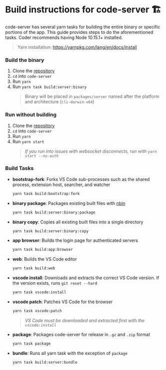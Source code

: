 # Build instructions for code-server 🏗️

code-server has several yarn tasks for building the entire binary or specific portions of the app. This guide provides steps to do the aforementioned tasks. Coder recommends having Node 10.15.1+ installed.
> Yarn installation: https://yarnpkg.com/lang/en/docs/install

### Build the binary

1. Clone the [repository](https://github.com/codercom/code-server.git)
2. `cd` into `code-server`
3. Run `yarn`
4. Run `yarn task build:server:binary`
   > Binary will be placed in `packages/server` named after the platform and architecture (`cli-darwin-x64`)

### Run without building
1. Clone the [repository](https://github.com/codercom/code-server.git)
2. `cd` into `code-server`
3. Run `yarn`
4. Run `yarn start`
    > *If you run into issues with websocket disconnects, run with `yarn start --no-auth`*

### Build Tasks

- **bootstrap-fork**: Forks VS Code sub-processes such as the shared process, extension host, searcher, and watcher
  ```bash
  yarn task build:bootstrap:fork
  ```
- **binary package**: Packages existing built files with [nbin](https://github.com/codercom/nbin)
  ```bash
  yarn task build:server:binary:package
  ```
- **binary copy**: Copies all existing built files into a single directory
  ```bash
  yarn task build:server:binary:copy
  ```
- **app browser**: Builds the login page for authenticated servers
  ```bash
  yarn task build:app:browser
  ```
- **web**: Builds the VS Code editor
  ```bash
  yarn task build:web
  ```
- **vscode install**: Downloads and extracts the correct VS Code version. If the version exists, runs `git reset --hard`
  ```bash
  yarn task vscode:install
  ```
- **vscode patch**: Patches VS Code for the browser
  ```bash
  yarn task vscode:patch
  ```
    > *VS Code must be downloaded and extracted first with the `vscode:install`*
- **package**: Packages code-server for release in `.gz` and `.zip` format
  ```bash
  yarn task package
  ```
- **bundle**: Runs all yarn task with the exception of `package`
  ```bash
  yarn task build:server:bundle
  ```